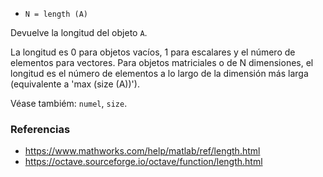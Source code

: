 - `N = length (A)`

Devuelve la longitud del objeto `A`.

La longitud es 0 para objetos vacíos, 1 para escalares y el número de elementos
para vectores. Para objetos matriciales o de N dimensiones, el longitud es el
número de elementos a lo largo de la dimensión más larga (equivalente a 'max
(size (A))').

Véase tambiém: `numel`, `size`.

### Referencias

- https://www.mathworks.com/help/matlab/ref/length.html
- https://octave.sourceforge.io/octave/function/length.html
